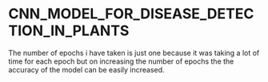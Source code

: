 # CNN_MODEL_FOR_DISEASE_DETECTION_IN_PLANTS
The number of epochs i have taken is just one because it was taking a lot of time for each epoch but on increasing the number of epochs the the accuracy of the model can be easily increased.
